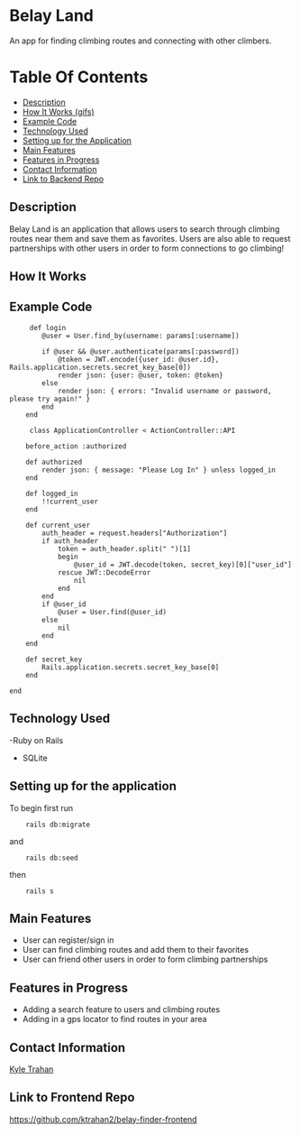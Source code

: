 # Belay Land

An app for finding climbing routes and connecting with other climbers. 

# Table Of Contents 
- [Description](https://github.com/ktrahan2/belay-finder-backend#description)
- [How It Works (gifs)](https://github.com/ktrahan2/belay-finder-backend#howitworks)
- [Example Code](https://github.com/ktrahan2/belay-finder-backend#example-code)
- [Technology Used](https://github.com/ktrahan2/belay-finder-backend#technology-used)
- [Setting up for the Application](https://github.com/ktrahan2/belay-finder-backend#setting-up-for-the-application)
- [Main Features](https://github.com/ktrahan2/belay-finder-backend#main-features)
- [Features in Progress](https://github.com/ktrahan2/belay-finder-backend#features-in-progress)
- [Contact Information](https://github.com/ktrahan2/belay-finder-backend#contact-information)
- [Link to Backend Repo](https://github.com/ktrahan2/belay-finder-backend#link-to-backend-repo)

## Description

Belay Land is an application that allows users to search through climbing routes near them and save them as favorites. Users are also able to request partnerships with other users in order to form connections to go climbing! 

## How It Works

## Example Code 

```
     def login
        @user = User.find_by(username: params[:username])
        
        if @user && @user.authenticate(params[:password])
            @token = JWT.encode({user_id: @user.id}, Rails.application.secrets.secret_key_base[0])
            render json: {user: @user, token: @token}
        else
            render json: { errors: "Invalid username or password, please try again!" }
        end
    end
```
```
     class ApplicationController < ActionController::API
    
    before_action :authorized

    def authorized
        render json: { message: "Please Log In" } unless logged_in
    end

    def logged_in
        !!current_user
    end

    def current_user
        auth_header = request.headers["Authorization"]
        if auth_header
            token = auth_header.split(" ")[1]
            begin 
                @user_id = JWT.decode(token, secret_key)[0]["user_id"]
            rescue JWT::DecodeError
                nil
            end
        end
        if @user_id
            @user = User.find(@user_id)
        else
            nil
        end
    end

    def secret_key
        Rails.application.secrets.secret_key_base[0]
    end

end
```

## Technology Used

-Ruby on Rails
- SQLite

## Setting up for the application

To begin first run 
    
```
    rails db:migrate
``` 

and

```
    rails db:seed
```
    
then 
    
```
    rails s
```

## Main Features

- User can register/sign in
- User can find climbing routes and add them to their favorites
- User can friend other users in order to form climbing partnerships

## Features in Progress

- Adding a search feature to users and climbing routes
- Adding in a gps locator to find routes in your area

## Contact Information

[Kyle Trahan](https://www.linkedin.com/in/kyle-trahan-8384678b/)

## Link to Frontend Repo

https://github.com/ktrahan2/belay-finder-frontend

